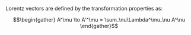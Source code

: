 Lorentz vectors are defined by the transformation properties as:

$$\begin{gather} A^\mu \to A'^\mu = \sum_\nu\Lambda^\mu_\nu A^\nu \end{gather}$$